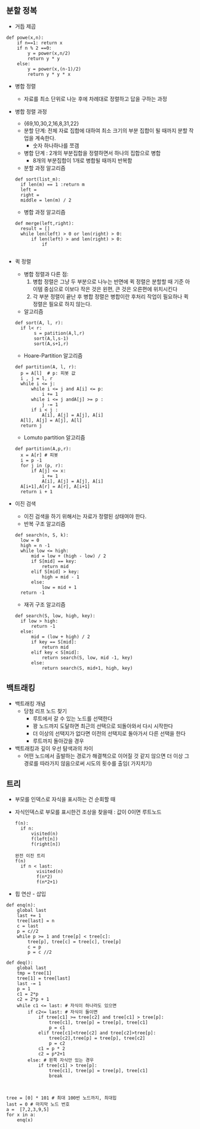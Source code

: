 ## 분할 정복

* 거듭 제곱

```
def powe(x,n):
	if n==1: return x
	if n % 2 ==0:
		y = power(x,n/2)
		return y * y
	else:
		y = power(x,(n-1)/2)
		return y * y * x
```

* 병합 정렬

  * 자료를 최소 단위로 나눈 후에 차례대로 정렬하고 답을 구하는 과정

* 병합 정렬 과정

  * {69,10,30,2,16,8,31,22}
  * 분할 단계: 전체 자료 집합에 대하여 최소 크기의 부분 집합이 될 때까지 분할 작업을 계속한다.
    * 숫자 하나하나를 쪼갬
  * 병합 단계 : 2개의 부분집합을 정렬하면서 하나의 집합으로 병합
    * 8개의 부분집합이 1개로 병합될 때까지 반복함
  * 분할 과정 알고리즘

  ```
  def sort(list_m):
  	if len(m) == 1 :return m
  	left = 
  	right = 
  	middle = len(m) / 2
  
  ```

  * 병합 과정 알고리즘

  ```
  def merge(left,right):
  	result = []
  	while len(left) > 0 or len(right) > 0:
  		if len(left) > and len(right) > 0:
  			if 
  	
  ```

* 퀵 정렬

  * 병합 정렬과 다른 점:
    1. 병합 정렬은 그냥 두 부분으로 나누는 반면에 퀵 정렬은 분할할 때 기준 아이템 중심으로 이보다 작은 것은 왼편, 큰 것은 오른편에 위치시킨다
    2. 각 부분 정렬이 끝난 후 병합 정렬은 병합이란 후처리 작업이 필요하나 퀵 정렬은 필요로 하지 않는다.
  * 알고리즘

  ```
  def sort(A, l, r):
  	if l< r:
  		 s = patition(A,l,r)
  		 sort(A,l,s-1)
  		 sort(A,s+1,r)	
  ```

  * Hoare-Partition 알고리즘

  ```
  def partition(A, l, r):
  	p = A[l]  # p: 피봇 값
  	i , j = l, r
  	while i <= j:
  		while i <= j and A[i] <= p: 
  			i += 1
  		while i <= j andA[j] >= p : 
  			j -= 1
  		if i < j : 
  			A[i], A[j] = A[j], A[i]
  	A[l], A[j] = A[j], A[l]
  	return j
  ```

  * Lomuto partition 알고리즘

  ```
  def partition(A,p,r):
  	x = A[r] # 피봇
  	i = p -1
  	for j in (p, r):
  		if A[j] <= x:
  			i += 1
  			A[i], A[j] = A[j], A[i]
  	A[i+1],A[r] = A[r], A[i+1]
  	return i + 1
  ```

* 이진 검색

  * 이진 검색을 하기 위해서는 자료가 정렬된 상태여야 한다.
  * 반복 구조 알고리즘

  ```
  def search(n, S, k):
  	low = 0
  	high = n -1
  	while low <= high:
  		mid = low + (high - low) / 2
  		if S[mid] == key:
  			return mid
  		elif S[mid] > key:
  			high = mid - 1
  		else:
  			low = mid + 1
  	return -1
  ```

  * 재귀 구조 알고리즘

  ```
  def search(S, low, high, key):
  	if low > high:
  		return -1
  	else:
  		mid = (low + high) / 2
  		if key == S[mid]:
  			return mid
  		elif key < S[mid]:
  			return search(S, low, mid -1, key)
  		else:
  			return search(S, mid+1, high, key)
  ```

  

## 백트래킹

* 백트래킹 개념
  * 당첨 리프 노드 찾기
    * 루트에서 갈 수 있는 노드를 선택한다
    * 꽝 노드까지 도달하면 최근의 선택으로 되돌아와서 다시 시작한다
    * 더 이상의 선택지가 없다면 이전의 선택지로 돌아가서 다른 선택을 한다
    * 루트까지 돌아갔을 경우 
* 백트래킹과 깊이 우선 턈색과의 차이
  * 어떤 노드에서 출발하는 경로가 해결책으로 이어질 것 같지 않으면 더 이상 그 경로를 따라가지 않음으로써 시도의 횟수를 출임( 가지치기)





## 트리

* 부모를 인덱스로 자식을 표시하는 건 순회할 때

* 자식인덱스로 부모를 표시한건 조상을 찾을때 : 값이 0이면 루트노드

  ```
  f(n):
  	if n:
  		visited(n)
  		f(left[n])
  		f(right[n])
  ```

  ```
  완전 이진 트리
  f(n)
  	if n < last:
          visited(n)
          f(n*2)
          f(n*2+1)
  ```

* 힙 연산 - 삽입

```
def enq(n):
	global last
	last += 1
	tree[last] = n
	c = last
	p = c//2
	while p >= 1 and tree[p] < tree[c]:
		tree[p], tree[c] = tree[c], tree[p]
		c = p
        p = c //2
        
def deq():
	global last
	tmp = tree[1]
	tree[1] = tree[last]
	last -= 1
	p = 1
	c1 = 2*p
	c2 = 2*p + 1
	while c1 <= last: # 자식이 하나라도 있으면
		if c2<= last: # 자식이 둘이면
			if tree[c1] >= tree[c2] and tree[c1] > tree[p]:
				tree[c1], tree[p] = tree[p], tree[c1]
				p = c1
			elif tree[c1]<tree[c2] and tree[c2]>tree[p]:
				tree[c2],tree[p] = tree[p], tree[c2]
				p = c2
			c1 = p * 2
			c2 = p*2+1
		else: # 왼쪽 자식만 있는 경우
			if tree[c1] > tree[p]:
				tree[c1], tree[p] = tree[p], tree[c1]
				break
	
	
		
tree = [0] * 101 # 최대 100번 노드까지, 최대힙
last = 0 # 마지막 노드 번호
a =  [7,2,3,9,5]
for x in a:
	enq(x)
```

